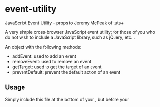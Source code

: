 # event-utility
JavaScript Event Utility - props to Jeremy McPeak of tuts+

A very simple cross-browser JavaScript event utility; for those of you who do not wish to include a JavaScript library, such as jQuery, etc. . 

An object with the following methods:

- addEvent: used to add an event
- removeEvent: used to remove an event
- getTarget: used to get the target of an event
- preventDefault: prevent the default action of an event


Usage
-----
Simply include this file at the bottom of your <body>, but before your <script/> which will use this. 

e.g. 

<DOCTYPE html>
<html>
  <head>
    <title>My Page</title>
  </head>
  <body>
    <p>My page contents...</p>
    
    ...
    
    <script src="event-utility.js"></script>
    <script src="script.js"></script>
  </body>
</html>


